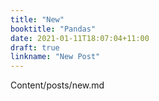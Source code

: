 ```yaml
---
title: "New"
booktitle: "Pandas"
date: 2021-01-11T18:07:04+11:00
draft: true
linkname: "New Post"
---
```


Content/posts/new.md